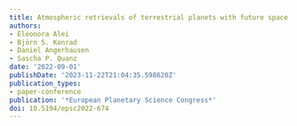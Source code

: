 ```yaml
---
title: Atmospheric retrievals of terrestrial planets with future space missions
authors:
- Eleonora Alei
- Björn S. Konrad
- Daniel Angerhausen
- Sascha P. Quanz
date: '2022-09-01'
publishDate: '2023-11-22T21:04:35.598620Z'
publication_types:
- paper-conference
publication: '*European Planetary Science Congress*'
doi: 10.5194/epsc2022-674
---
```

